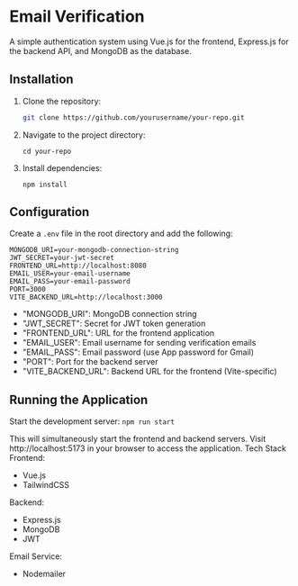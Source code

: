 # Email Verification

A simple authentication system using Vue.js for the frontend, Express.js for the backend API, and MongoDB as the database.

## Installation

1. Clone the repository:

   ```bash
   git clone https://github.com/yourusername/your-repo.git
   ```

2. Navigate to the project directory:

   ```
   cd your-repo
   ```

3. Install dependencies:
   ```
   npm install
   ```

## Configuration

Create a `.env` file in the root directory and add the following:

```
MONGODB_URI=your-mongodb-connection-string
JWT_SECRET=your-jwt-secret
FRONTEND_URL=http://localhost:8080
EMAIL_USER=your-email-username
EMAIL_PASS=your-email-password
PORT=3000
VITE_BACKEND_URL=http://localhost:3000
```

- "MONGODB_URI": MongoDB connection string
- "JWT_SECRET": Secret for JWT token generation
- "FRONTEND_URL": URL for the frontend application
- "EMAIL_USER": Email username for sending verification emails
- "EMAIL_PASS": Email password (use App password for Gmail)
- "PORT": Port for the backend server
- "VITE_BACKEND_URL": Backend URL for the frontend (Vite-specific)

## Running the Application

Start the development server:
`npm run start`

This will simultaneously start the frontend and backend servers. Visit http://localhost:5173 in your browser to access the application.
Tech Stack
Frontend:

- Vue.js
- TailwindCSS

Backend:

- Express.js
- MongoDB
- JWT

Email Service:

- Nodemailer
